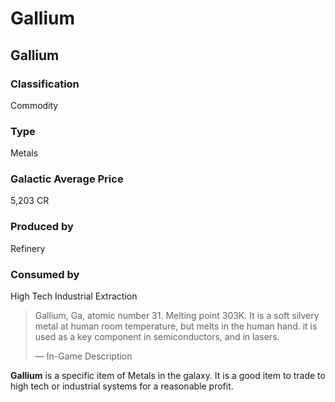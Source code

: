 # Gallium
## Gallium

		

### Classification

Commodity

### Type

Metals

### Galactic Average Price

5,203 CR

### Produced by

Refinery

### Consumed by

High Tech
Industrial
Extraction

> 
> 
> Gallium, Ga, atomic number 31. Melting point 303K. It is a soft silvery metal at human room temperature, but melts in the human hand. it is used as a key component in semiconductors, and in lasers.
> 
> 
> — In-Game Description
> 

**Gallium** is a specific item of Metals in the galaxy. It is a good item to trade to high tech or industrial systems for a reasonable profit.